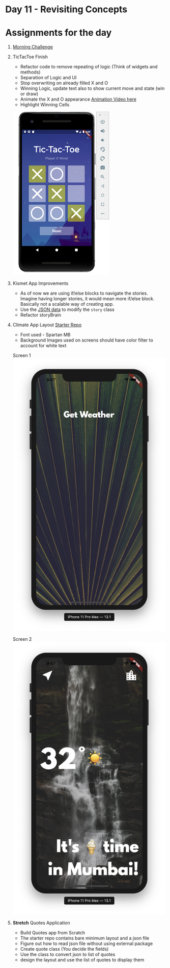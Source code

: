# Day 11 - Revisiting Concepts

# Assignments for the day
1. [Morning Challenge](https://github.com/McLarenCollege/day_11_morning_challenge)
2. TicTacToe Finish
    - Refactor code to remove repeating of logic (Think of widgets and methods)
    - Separation of Logic and UI
    - Stop overwriting on already filled X and O
    - Winning Logic, update text also to show current move and state (win or draw)
    - Animate the X and O appearance
     [Animation Video here](https://www.youtube.com/watch?v=-V3_6667CFo&feature=youtu.be)
    - Highlight Winning Cells
      
    ![](screenshots/TicTac%20Winning.png)
    
3. Kismet App Improvements
    - As of now we are using if/else blocks to navigate the stories. Imagine having longer stories, it would mean more if/else block.
    Basically not a scalable way of creating app.
    - Use the [JSON data](https://gist.githubusercontent.com/McLarenCollege/45f2c0107d9436b2f64a588cbd243a6a/raw/09fb409998a24a5dfdf0f7b378e58284c9e3423e/kismet_story.json) to modify the `story` class 
    - Refactor storyBrain 
    
4. Climate App Layout [Starter Repo](https://github.com/McLarenCollege/climate_app)
    - Font used - Spartan MB
    - Background Images used on screens should have color filter to account for white text
    
    Screen 1
    ![](screenshots/Climate%20Screen%201.png)
    
    Screen 2
    ![](screenshots/Climate%20Screen%202.png)
    
5. **Stretch** Quotes Application
    - Build Quotes app from Scratch
    - The starter repo contains bare minimum layout and a json file
    - Figure out how to read json file without using external package
    - Create quote class (You decide the fields)
    - Use the class to convert json to list of quotes
    - design the layout and use the list of quotes to display them 
    
